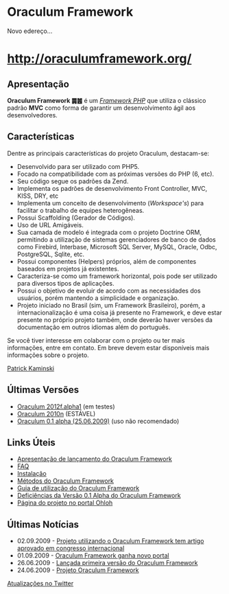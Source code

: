 # Oraculum Framework #

Novo edereço...
# http://oraculumframework.org/ #

## Apresentação ##

**Oraculum Framework ䷫䷰** é um _[Framework PHP](http://pt.wikipedia.org/wiki/Framework)_ que utiliza o clássico padrão **MVC** como forma de garantir um desenvolvimento ágil aos desenvolvedores.

## Características ##

Dentre as principais características do projeto Oraculum, destacam-se:

  * Desenvolvido para ser utilizado com PHP5.
  * Focado na compatibilidade com as próximas versões do PHP (6, etc).
  * Seu código segue os padrões da Zend.
  * Implementa os padrões de desenvolvimento Front Controller, MVC, KISS, DRY, etc
  * Implementa um conceito de desenvolvimento (_Workspace's_) para facilitar o trabalho de equipes heterogêneas.
  * Possui Scaffolding (Gerador de Códigos).
  * Uso de URL Amigáveis.
  * Sua camada de modelo é integrada com o projeto Doctrine ORM, permitindo a utilização de sistemas gerenciadores de banco de dados como Firebird, Interbase, Microsoft SQL Server, MySQL, Oracle, Odbc, PostgreSQL, Sqlite, etc.
  * Possui componentes (Helpers) próprios, além de componentes baseados em projetos já existentes.
  * Caracteriza-se como um framework horizontal, pois pode ser utilizado para diversos tipos de aplicações.
  * Possui o objetivo de evoluir de acordo com as necessidades dos usuários, porém mantendo a simplicidade e organização.
  * Projeto iniciado no Brasil (sim, um Framework Brasileiro), porém, a internacionalização é uma coisa já presente no Framework, e deve estar presente no próprio projeto também, onde deverão haver versões da documentação em outros idiomas além do português.

Se você tiver interesse em colaborar com o projeto ou ter mais informações, entre em contato. Em breve devem estar disponíveis mais informações sobre o projeto.

[Patrick Kaminski](http://patrickkaminski.com/)
## Últimas Versões ##
  * [Oraculum 2012f.alpha1](http://oraculumframework.org/releases/oraculum.v2012f.alpha1.zip) (em testes)
  * [Oraculum 2010n](http://oraculumframework.org/releases/oraculum.v2010n.zip) (ESTÁVEL)
  * [Oraculum 0.1 alpha (25.06.2009)](http://oraculum-php.googlecode.com/files/Oraculum%200.1%20alpha.zip) (uso não recomendado)

## Links Úteis ##
  * [Apresentação de lançamento do Oraculum Framework](http://www.slideshare.net/patrix.sbs/apresentao-do-oraculum-framework)
  * [FAQ](http://code.google.com/p/oraculum-php/wiki/FAQ)
  * [Instalação](http://code.google.com/p/oraculum-php/wiki/Instalacao)
  * [Métodos do Oraculum Framework](http://oraculum-php.googlecode.com/files/Métodos%20do%20Oraculum%20Framework.pdf)
  * [Guia de utilização do Oraculum Framework](http://oraculum-php.googlecode.com/files/Guia%20Oraculum.pdf)
  * [Deficiências da Versão 0.1 Alpha do Oraculum Framework](http://code.google.com/p/oraculum-php/wiki/DeficienciasAlpha)
  * [Página do projeto no portal Ohloh](https://www.ohloh.net/p/oraculum)

## Últimas Notícias ##
  * 02.09.2009 - [Projeto utilizando o Oraculum Framework tem artigo aprovado em congresso internacional](http://oraculumframework.wordpress.com/2009/09/02/projeto-utilizando-o-oraculum-framework-tem-artigo-aprovado-em-congresso-internacional/)
  * 01.09.2009 - [Oraculum Framework ganha novo portal](http://oraculumframework.wordpress.com/2009/09/01/oraculum-framework-ganha-novo-portal/)
  * 26.06.2009 - [Lançada primeira versão do Oraculum Framework](http://www.sbsti.com.br/blog/2009/06/26/lancada-primeira-versao-do-oraculum-framework/)
  * 24.06.2009 - [Projeto Oraculum Framework](http://www.sbsti.com.br/blog/2009/06/24/projeto-oraculum-framework/)

[Atualizações no Twitter](https://twitter.com/oraculumphp)